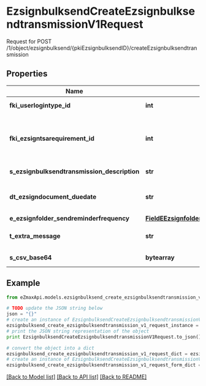 # EzsignbulksendCreateEzsignbulksendtransmissionV1Request

Request for POST /1/object/ezsignbulksend/{pkiEzsignbulksendID}/createEzsignbulksendtransmission

## Properties
Name | Type | Description | Notes
------------ | ------------- | ------------- | -------------
**fki_userlogintype_id** | **int** | The unique ID of the Userlogintype  Valid values:  |Value|Description|Detail| |-|-|-| |1|**Email Only**|The Ezsignsigner will receive a secure link by email| |2|**Email and phone or SMS**|The Ezsignsigner will receive a secure link by email and will need to authenticate using SMS or Phone call. **Additional fee applies**| |3|**Email and secret question**|The Ezsignsigner will receive a secure link by email and will need to authenticate using a predefined question and answer| |4|**In person only**|The Ezsignsigner will only be able to sign \&quot;In-Person\&quot; and there won&#39;t be any authentication. No email will be sent for invitation to sign. Make sure you evaluate the risk of signature denial and at minimum, we recommend you use a handwritten signature type| |5|**In person with phone or SMS**|The Ezsignsigner will only be able to sign \&quot;In-Person\&quot; and will need to authenticate using SMS or Phone call. No email will be sent for invitation to sign. **Additional fee applies**| | 
**fki_ezsigntsarequirement_id** | **int** | The unique ID of the Ezsigntsarequirement.  Determine if a Time Stamping Authority should add a timestamp on each of the signature. Valid values:  |Value|Description| |-|-| |1|No. TSA Timestamping will requested. This will make all signatures a lot faster since no round-trip to the TSA server will be required. Timestamping will be made using eZsign server&#39;s time.| |2|Best effort. Timestamping from a Time Stamping Authority will be requested but is not mandatory. In the very improbable case it cannot be completed, the timestamping will be made using eZsign server&#39;s time. **Additional fee applies**| |3|Mandatory. Timestamping from a Time Stamping Authority will be requested and is mandatory. In the very improbable case it cannot be completed, the signature will fail and the user will be asked to retry. **Additional fee applies**| | [optional] 
**s_ezsignbulksendtransmission_description** | **str** | The description of the Ezsignbulksendtransmission | 
**dt_ezsigndocument_duedate** | **str** | The maximum date and time at which the Ezsigndocument can be signed. | 
**e_ezsignfolder_sendreminderfrequency** | [**FieldEEzsignfolderSendreminderfrequency**](FieldEEzsignfolderSendreminderfrequency.md) |  | 
**t_extra_message** | **str** | A custom text message that will be added to the email sent. | 
**s_csv_base64** | **bytearray** | The Base64 encoded binary content of the CSV file. | 

## Example

```python
from eZmaxApi.models.ezsignbulksend_create_ezsignbulksendtransmission_v1_request import EzsignbulksendCreateEzsignbulksendtransmissionV1Request

# TODO update the JSON string below
json = "{}"
# create an instance of EzsignbulksendCreateEzsignbulksendtransmissionV1Request from a JSON string
ezsignbulksend_create_ezsignbulksendtransmission_v1_request_instance = EzsignbulksendCreateEzsignbulksendtransmissionV1Request.from_json(json)
# print the JSON string representation of the object
print EzsignbulksendCreateEzsignbulksendtransmissionV1Request.to_json()

# convert the object into a dict
ezsignbulksend_create_ezsignbulksendtransmission_v1_request_dict = ezsignbulksend_create_ezsignbulksendtransmission_v1_request_instance.to_dict()
# create an instance of EzsignbulksendCreateEzsignbulksendtransmissionV1Request from a dict
ezsignbulksend_create_ezsignbulksendtransmission_v1_request_form_dict = ezsignbulksend_create_ezsignbulksendtransmission_v1_request.from_dict(ezsignbulksend_create_ezsignbulksendtransmission_v1_request_dict)
```
[[Back to Model list]](../README.md#documentation-for-models) [[Back to API list]](../README.md#documentation-for-api-endpoints) [[Back to README]](../README.md)


